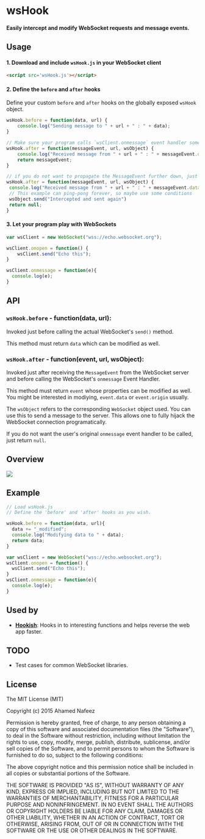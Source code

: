 # wsHook
#### Easily intercept and modify WebSocket requests and message events.

## Usage

#### 1. Download and include `wsHook.js` in your WebSocket client

```html
<script src='wsHook.js'></script>
```

#### 2. Define the `before` and `after` hooks
Define your custom `before` and `after` hooks on the globally exposed `wsHook` object.

```javascript
wsHook.before = function(data, url) {
    console.log("Sending message to " + url + " : " + data);
}

// Make sure your program calls `wsClient.onmessage` event handler somewhere.
wsHook.after = function(messageEvent, url, wsObject) {
    console.log("Received message from " + url + " : " + messageEvent.data);
    return messageEvent;
}

// if you do not want to propagate the MessageEvent further down, just return null
wsHook.after = function(messageEvent, url, wsObject) {
 console.log("Received message from " + url + " : " + messageEvent.data);
 // This example can ping-pong forever, so maybe use some conditions
 wsObject.send("Intercepted and sent again")
 return null;
}

```

#### 3. Let your program play with WebSockets
```javascript
var wsClient = new WebSocket("wss://echo.websocket.org");

wsClient.onopen = function() {
    wsClient.send("Echo this");
}

wsClient.onmessage = function(e){
  console.log(e);
}
```
## API
### `wsHook.before` - function(data, url):
Invoked just before calling the actual WebSocket's `send()` method.

This method must return `data` which can be modified as well.

### `wsHook.after` - function(event, url, wsObject):
Invoked just after receiving the `MessageEvent` from the WebSocket server and before calling the WebSocket's `onmessage` Event Handler.

This method must return `event` whose properties can be modified as well. You might be interested in modiying, `event.data` or `event.origin` usually.

The `wsObject` refers to the corresponding `WebSocket` object used. You can use this to send a message to the server. This allows one to fully hijack the WebSocket connection programatically. 

If you do not want the user's original `onmessage` event handler to be called, just return `null`.


## Overview
<img src="http://skepticfx.com/imgs/wshook.png">

## Example

```javascript
// Load wsHook.js
// Define the 'before' and 'after' hooks as you wish.

wsHook.before = function(data, url){
  data += "_modified";
  console.log("Modifying data to " + data);
  return data;
}

var wsClient = new WebSocket("wss://echo.websocket.org");
wsClient.onopen = function() {
  wsClient.send("Echo this");
}
wsClient.onmessage = function(e){
  console.log(e);
}

```

## Used by

* [**Hookish**](https://github.com/skepticfx/hookish): Hooks in to interesting functions and helps reverse the web app faster.

## TODO

* Test cases for common WebSocket libraries.

## License

The MIT License (MIT)

Copyright (c) 2015 Ahamed Nafeez

Permission is hereby granted, free of charge, to any person obtaining a copy
of this software and associated documentation files (the "Software"), to deal
in the Software without restriction, including without limitation the rights
to use, copy, modify, merge, publish, distribute, sublicense, and/or sell
copies of the Software, and to permit persons to whom the Software is
furnished to do so, subject to the following conditions:

The above copyright notice and this permission notice shall be included in all
copies or substantial portions of the Software.

THE SOFTWARE IS PROVIDED "AS IS", WITHOUT WARRANTY OF ANY KIND, EXPRESS OR
IMPLIED, INCLUDING BUT NOT LIMITED TO THE WARRANTIES OF MERCHANTABILITY,
FITNESS FOR A PARTICULAR PURPOSE AND NONINFRINGEMENT. IN NO EVENT SHALL THE
AUTHORS OR COPYRIGHT HOLDERS BE LIABLE FOR ANY CLAIM, DAMAGES OR OTHER
LIABILITY, WHETHER IN AN ACTION OF CONTRACT, TORT OR OTHERWISE, ARISING FROM,
OUT OF OR IN CONNECTION WITH THE SOFTWARE OR THE USE OR OTHER DEALINGS IN THE
SOFTWARE.
